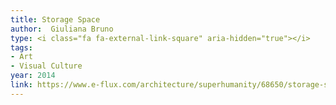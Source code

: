 ```yaml
---
title: Storage Space
author:  Giuliana Bruno
type: <i class="fa fa-external-link-square" aria-hidden="true"></i>
tags:
- Art
- Visual Culture
year: 2014
link: https://www.e-flux.com/architecture/superhumanity/68650/storage-space/
---
```

